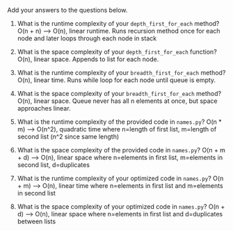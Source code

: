 Add your answers to the questions below.

1. What is the runtime complexity of your `depth_first_for_each` method?
O(n + n) --> O(n), linear runtime. Runs recursion method once for each node and later loops through each node in stack

2. What is the space complexity of your `depth_first_for_each` function?
O(n), linear space. Appends to list for each node.

3. What is the runtime complexity of your `breadth_first_for_each` method?
O(n), linear time. Runs while loop for each node until queue is empty.

4. What is the space complexity of your `breadth_first_for_each` method?
O(n), linear space. Queue never has all n elements at once, but space approaches linear.


5. What is the runtime complexity of the provided code in `names.py`?
O(n * m) --> O(n^2), quadratic time where n=length of first list, m=length of second list (n^2 since same length)
6. What is the space complexity of the provided code in `names.py`?
O(n + m + d) --> O(n), linear space where n=elements in first list, m=elements in second list, d=duplicates

7. What is the runtime complexity of your optimized code in `names.py`?
O(n + m) --> O(n), linear time where n=elements in first list and m=elements in second list

8. What is the space complexity of your optimized code in `names.py`?
O(n + d) --> O(n), linear space where n=elements in first list and d=duplicates between lists
